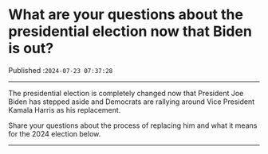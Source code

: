 # What are your questions about the presidential election now that Biden is out?

Published :`2024-07-23 07:37:28`

---

The presidential election is completely changed now that President Joe Biden has stepped aside and Democrats are rallying around Vice President Kamala Harris as his replacement.

Share your questions about the process of replacing him and what it means for the 2024 election below.

---

